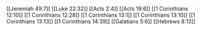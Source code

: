 [[Jeremiah 49:7]]
[[Luke 22:32]]
[[Acts 2:4]]
[[Acts 19:6]]
[[1 Corinthians 12:10]]
[[1 Corinthians 12:28]]
[[1 Corinthians 13:1]]
[[1 Corinthians 13:10]]
[[1 Corinthians 13:13]]
[[1 Corinthians 14:39]]
[[Galatians 5:6]]
[[Hebrews 8:13]]
